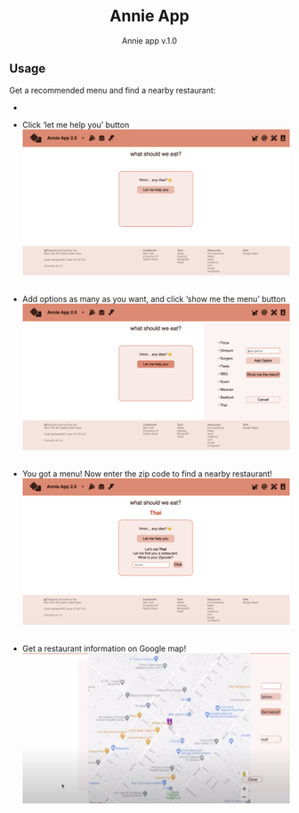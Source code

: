 <!-- PROJECT LOGO -->
<br />
<h1 align="center">Annie App</h1>
<p align="center">Annie app v.1.0</p>

## Usage

Get a recommended menu and find a nearby restaurant:

-  <br />

- Click ‘let me help you’ button <br />
![getFood](client/Images/getFood.png) <br /><br />

- Add options as many as you want, and click ‘show me the menu’ button <br />
![foodOption](client/images/foodOption.png) <br /><br />

- You got a menu! Now enter the zip code to find a nearby restaurant! <br />
![enterZipcode](client/images/enterZipcode.png) <br /><br />

- Get a restaurant information on Google map! <br />
![googleMap](client/images/googleMap.png) <br /><br />

